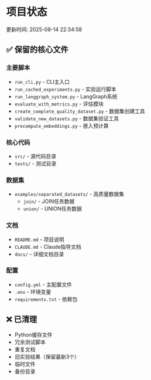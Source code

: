 # 项目状态
更新时间: 2025-08-14 22:34:58

## ✅ 保留的核心文件

### 主要脚本
- `run_cli.py` - CLI主入口
- `run_cached_experiments.py` - 实验运行脚本
- `run_langgraph_system.py` - LangGraph系统
- `evaluate_with_metrics.py` - 评估模块
- `create_complete_quality_dataset.py` - 数据集创建工具
- `validate_new_datasets.py` - 数据集验证工具
- `precompute_embeddings.py` - 嵌入预计算

### 核心代码
- `src/` - 源代码目录
- `tests/` - 测试目录

### 数据集
- `examples/separated_datasets/` - 高质量数据集
  - `join/` - JOIN任务数据
  - `union/` - UNION任务数据

### 文档
- `README.md` - 项目说明
- `CLAUDE.md` - Claude指导文档
- `docs/` - 详细文档目录

### 配置
- `config.yml` - 主配置文件
- `.env` - 环境变量
- `requirements.txt` - 依赖包

## ❌ 已清理

- Python缓存文件
- 冗余测试脚本
- 重复文档
- 旧实验结果（保留最新3个）
- 临时文件
- 备份目录
